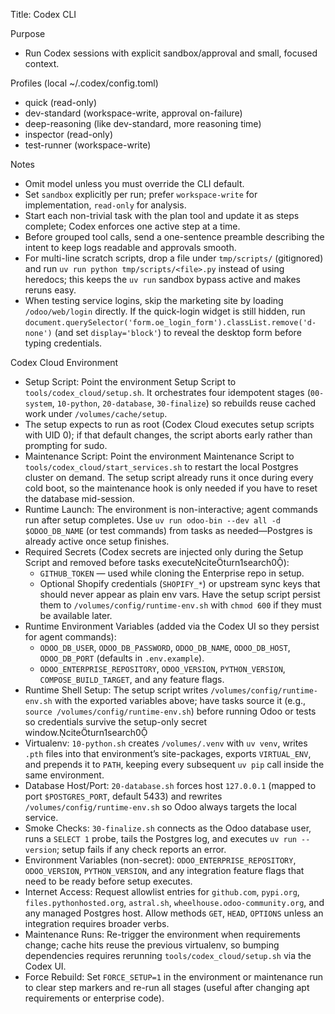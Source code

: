 Title: Codex CLI

Purpose

- Run Codex sessions with explicit sandbox/approval and small, focused context.

Profiles (local ~/.codex/config.toml)

- quick (read-only)
- dev-standard (workspace-write, approval on-failure)
- deep-reasoning (like dev-standard, more reasoning time)
- inspector (read-only)
- test-runner (workspace-write)

Notes

- Omit model unless you must override the CLI default.
- Set `sandbox` explicitly per run; prefer `workspace-write` for implementation, `read-only` for analysis.
- Start each non-trivial task with the plan tool and update it as steps complete; Codex enforces one active step at a
  time.
- Before grouped tool calls, send a one-sentence preamble describing the intent to keep logs readable and approvals
  smooth.
- For multi-line scratch scripts, drop a file under `tmp/scripts/` (gitignored) and run
  `uv run python tmp/scripts/<file>.py`
  instead of using heredocs; this keeps the `uv run` sandbox bypass active and makes reruns easy.
- When testing service logins, skip the marketing site by loading `/odoo/web/login` directly. If the quick-login widget
  is still hidden, run `document.querySelector('form.oe_login_form').classList.remove('d-none')` (and set
  `display='block'`) to reveal the desktop form before typing credentials.

Codex Cloud Environment

- Setup Script: Point the environment Setup Script to `tools/codex_cloud/setup.sh`. It orchestrates four idempotent
  stages (`00-system`, `10-python`, `20-database`, `30-finalize`) so rebuilds reuse cached work under
  `/volumes/cache/setup`.
- The setup expects to run as root (Codex Cloud executes setup scripts with UID 0); if that default changes, the
  script aborts early rather than prompting for sudo.
- Maintenance Script: Point the environment Maintenance Script to `tools/codex_cloud/start_services.sh` to
  restart the local Postgres cluster on demand. The setup script already runs it once during every cold boot, so the
  maintenance hook is only needed if you have to reset the database mid-session.
- Runtime Launch: The environment is non-interactive; agent commands run after setup completes. Use
  `uv run odoo-bin --dev all -d $ODOO_DB_NAME` (or test commands) from tasks as needed—Postgres is already active once
  setup finishes.
- Required Secrets (Codex secrets are injected only during the Setup Script and removed before tasks
  executeciteturn1search0):
    - `GITHUB_TOKEN` — used while cloning the Enterprise repo in setup.
    - Optional Shopify credentials (`SHOPIFY_*`) or upstream sync keys that should never appear as plain env vars. Have
      the setup script persist them to `/volumes/config/runtime-env.sh` with `chmod 600` if they must be available
      later.
- Runtime Environment Variables (added via the Codex UI so they persist for agent commands):
    - `ODOO_DB_USER`, `ODOO_DB_PASSWORD`, `ODOO_DB_NAME`, `ODOO_DB_HOST`, `ODOO_DB_PORT` (defaults in `.env.example`).
    - `ODOO_ENTERPRISE_REPOSITORY`, `ODOO_VERSION`, `PYTHON_VERSION`, `COMPOSE_BUILD_TARGET`, and any feature flags.
- Runtime Shell Setup: The setup script writes `/volumes/config/runtime-env.sh` with the exported variables above; have
  tasks source it (e.g., `source /volumes/config/runtime-env.sh`) before running Odoo or tests so credentials survive
  the setup-only secret window.citeturn1search0
- Virtualenv: `10-python.sh` creates `/volumes/.venv` with `uv venv`, writes `.pth` files into that environment’s
  site-packages, exports `VIRTUAL_ENV`, and prepends it to `PATH`, keeping every subsequent `uv pip` call inside the
  same environment.
- Database Host/Port: `20-database.sh` forces host `127.0.0.1` (mapped to port `$POSTGRES_PORT`, default 5433) and
  rewrites `/volumes/config/runtime-env.sh` so Odoo always targets the local service.
- Smoke Checks: `30-finalize.sh` connects as the Odoo database user, runs a `SELECT 1` probe, tails the Postgres log,
  and executes `uv run --version`; setup fails if any check reports an error.
- Environment Variables (non-secret): `ODOO_ENTERPRISE_REPOSITORY`, `ODOO_VERSION`, `PYTHON_VERSION`, and any
  integration feature flags that need to be ready before setup executes.
- Internet Access: Request allowlist entries for `github.com`, `pypi.org`, `files.pythonhosted.org`, `astral.sh`,
  `wheelhouse.odoo-community.org`, and any managed Postgres host. Allow methods `GET`, `HEAD`, `OPTIONS` unless an
  integration requires broader verbs.
- Maintenance Runs: Re-trigger the environment when requirements change; cache hits reuse the previous virtualenv, so
  bumping dependencies requires rerunning `tools/codex_cloud/setup.sh` via the Codex UI.
- Force Rebuild: Set `FORCE_SETUP=1` in the environment or maintenance run to clear step markers and re-run all stages
  (useful after changing apt requirements or enterprise code).
